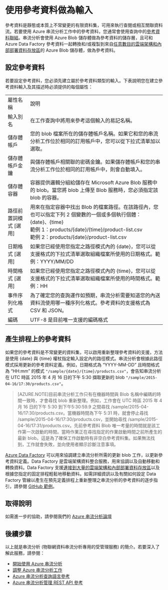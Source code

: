 <properties 
	pageTitle="使用參考資料 | Microsoft Azure" 
	description="使用參考資料做為輸入資料流" 
	keywords="big data analytics,cloud service,internet of things,managed service,stream processing,streaming analytics,streaming data"
	services="stream-analytics" 
	documentationCenter="" 
	authors="jeffstokes72" 
	manager="paulettm" 
	editor="cgronlun"/>

<tags 
	ms.service="stream-analytics" 
	ms.devlang="na" 
	ms.topic="article" 
	ms.tgt_pltfrm="na" 
	ms.workload="data-services" 
	ms.date="09/09/2015" 
	ms.author="jeffstok"/>

# 使用參考資料做為輸入

參考資料是靜態或本質上不常變更的有限資料集，可用來執行查閱或相互關聯資料流。若要使用 Azure 串流分析工作中的參考資料，您通常會使用查詢中的[參考資料聯結](https://msdn.microsoft.com/library/azure/dn949258.aspx)。串流分析會使用 Azure Blob 儲存體做為參考資料的儲存層，且可和 Azure Data Factory 參考資料一起轉換和/或複製到來自[任意數目的雲端架構和內部部署資料存放區](./articles/data-factory-data-movement-activities.md)的 Azure Blob 儲存體，做為參考資料。

## 設定參考資料

若要設定參考資料，您必須先建立屬於參考資料類型的輸入。下表說明您在建立參考資料輸入及其描述時必須提供的每個屬性：

<table>
<tbody>
<tr>
<td>屬性名稱</td>
<td>說明</td>
</tr>
<tr>
<td>輸入別名</td>
<td>在工作查詢中將用來參考這個輸入的易記名稱。</td>
</tr>
<tr>
<td>儲存體帳戶</td>
<td>您的 blob 檔案所在的儲存體帳戶名稱。如果它和您的串流分析工作位於相同的訂用帳戶中，您可以從下拉式清單加以選取。</td>
</tr>
<tr>
<td>儲存體帳戶金鑰</td>
<td>與儲存體帳戶相關聯的密碼金鑰。如果儲存體帳戶和您的串流分析工作位於相同的訂用帳戶中，則會自動填入。</td>
</tr>
<tr>
<td>儲存體容器</td>
<td>容器提供邏輯分組給儲存在 Microsoft Azure Blob 服務中的 blob。當您將 blob 上傳至 Blob 服務時，您必須指定該 blob 的容器。</td>
</tr>
<tr>
<td>路徑前置詞模式 [選用]</td>
<td>用來在指定容器中找出 Blob 的檔案路徑。在該路徑內，您也可以指定下列 2 個變數的一個或多個執行個體：<BR>{date}、{time}<BR>範例 1：products/{date}/{time}/product-list.csv<BR>範例 2：products/{date}/product-list.csv
</tr>
<tr>
<td>日期格式 [選用]</td>
<td>如果您已經使用您指定之路徑模式內的 {date}，您可以從支援格式的下拉式清單選取組織檔案所使用的日期格式。範例：YYYY/MM/DD</td>
</tr>
<tr>
<td>時間格式 [選用]</td>
<td>如果您已經使用您指定之路徑模式內的 {time}，您可以從支援格式的下拉式清單選取組織檔案所使用的時間格式。範例：HH</td>
</tr>
<tr>
<td>事件序列化格式</td>
<td>為了確定您的查詢運作如預期，串流分析需要知道您的內送資料流使用哪一種序列化格式。參考資料的支援格式為 CSV 和 JSON。</td>
</tr>
<tr>
<td>編碼</td>
<td>UTF-8 是目前唯一支援的編碼格式</td>
</tr>
</tbody>
</table>

## 產生排程上的參考資料

如果您的參考資料是不常變更的資料集，可以啟用重新整理參考資料的支援，方法是使用 {date} 與 {time} 權杖指定輸入設定內的路徑模式。串流分析會根據此路徑模式採用更新的參考資料定義。例如，日期格式為 “YYYY-MM-DD” 且時間格式為 “HH:mm” 的模式 ````"/sample/{date}/{time}/products.csv"````，會告知串流分析在 UTC 時區 2015 年 4 月 16 日的下午 5:30 擷取更新的 blob ````"/sample/2015-04-16/17:30/products.csv"````。

> [AZURE.NOTE]目前串流分析工作只有在機器時間與 Blob 名稱中編碼的時間一致時，才會尋找 blob 重新整理。例如，工作會在 UTC 時區 2015 年 4 月 16 日的下午 5:30 到下午5:30:59.9 之間尋找 /sample/2015-04-16/17:30/products.csv。當機器時間為下午 5:31 時，就會停止尋找 /sample/2015-04-16/17:30/products.csv，並開始尋找 /sample/2015-04-16/17:31/products.csv。先前參考資料 Blob 唯一考量的時間就是該工作第一次啟動的時間。當時作業正在尋找指定的作業啟動時間之前所產生的最新 blob。這是為了確保工作啟動時有非空白參考資料集。如果無法找到，工作就會失敗，並向使用者顯示診斷注意事項。

[Azure Data Factory](http://azure.microsoft.com/documentation/services/data-factory/) 可以用來協調建立串流分析所需的更新 blob 工作，以更新參考資料定義。Data Factory 是雲端架構資料整合服務，用來協調以及自動移動和轉換資料。Data Factory 支援[連接到大量的雲端架構和內部部署資料存放區](./articles/data-factory-data-movement-activities.md)以及根據您指定的固定排程輕鬆地移動資料。如需詳細資訊以及有關如何設定 Data Factory 管線以產生在預先定義排程上重新整理之串流分析的參考資料的逐步指引，請參閱 [GitHub 範例](https://github.com/Azure/Azure-DataFactory/tree/master/Samples/ReferenceDataRefreshForASAJobs)。

## 取得說明
如需進一步的協助，請參閱我們的 [Azure 串流分析論壇](https://social.msdn.microsoft.com/Forums/zh-TW/home?forum=AzureStreamAnalytics)

## 後續步驟
以上就是串流分析 (物聯網資料串流分析專用的受管理服務) 的簡介。若要深入了解此服務，請參閱：

- [開始使用 Azure 串流分析](stream-analytics-get-started.md)
- [調整 Azure 串流分析工作](stream-analytics-scale-jobs.md)
- [Azure 串流分析查詢語言參考](https://msdn.microsoft.com/library/azure/dn834998.aspx)
- [Azure 串流分析管理 REST API 參考](https://msdn.microsoft.com/library/azure/dn835031.aspx)

<!--Link references-->
[stream.analytics.developer.guide]: ../stream-analytics-developer-guide.md
[stream.analytics.scale.jobs]: stream-analytics-scale-jobs.md
[stream.analytics.introduction]: stream-analytics-introduction.md
[stream.analytics.get.started]: stream-analytics-get-started.md
[stream.analytics.query.language.reference]: http://go.microsoft.com/fwlink/?LinkID=513299
[stream.analytics.rest.api.reference]: http://go.microsoft.com/fwlink/?LinkId=517301

<!---HONumber=Sept15_HO2-->